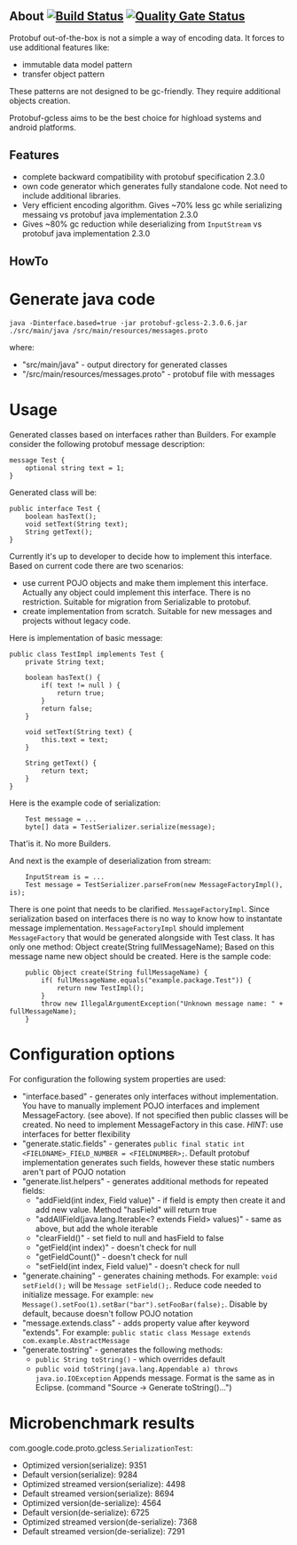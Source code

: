 About [![Build Status](https://travis-ci.org/dernasherbrezon/protobuf-gcless.svg?branch=master)](https://travis-ci.org/dernasherbrezon/protobuf-gcless) [![Quality Gate Status](https://sonarcloud.io/api/project_badges/measure?project=com.google.code%3Aprotobuf-gcless&metric=alert_status)](https://sonarcloud.io/dashboard?id=com.google.code%3Aprotobuf-gcless)
--------

Protobuf out-of-the-box is not a simple a way of encoding data. It forces to use additional features like:
 * immutable data model pattern
 * transfer object pattern

These patterns are not designed to be gc-friendly. They require additional objects creation.

Protobuf-gcless aims to be the best choice for highload systems and android platforms. 

Features
--------

 * complete backward compatibility with protobuf specification 2.3.0
 * own code generator which generates fully standalone code. Not need to include additional libraries. 
 * Very efficient encoding algorithm. Gives ~70% less gc while serializing messaing vs protobuf java implementation 2.3.0
 * Gives ~80% gc reduction while deserializing from `InputStream` vs protobuf java implementation 2.3.0

HowTo
-----

Generate java code
======================

```
java -Dinterface.based=true -jar protobuf-gcless-2.3.0.6.jar ./src/main/java /src/main/resources/messages.proto
```

where:
 * "src/main/java" - output directory for generated classes
 * "/src/main/resources/messages.proto" - protobuf file with messages

Usage
======================

Generated classes based on interfaces rather than Builders. For example consider the following protobuf message description:
```
message Test {
    optional string text = 1;
}
```

Generated class will be:
```
public interface Test {
    boolean hasText();
    void setText(String text);
    String getText();
}
```

Currently it's up to developer to decide how to implement this interface. Based on current code there are two scenarios:
 * use current POJO objects and make them implement this interface. Actually any object could implement this interface. There is no restriction. Suitable for migration from Serializable to protobuf.
 * create implementation from scratch. Suitable for new messages and projects without legacy code.

Here is implementation of basic message:
```
public class TestImpl implements Test {
    private String text;
    
    boolean hasText() {
        if( text != null ) {
            return true;
        }
        return false;
    }

    void setText(String text) {
        this.text = text;
    }

    String getText() {
        return text;
    }
}
```

Here is the example code of serialization:
```
    Test message = ...
    byte[] data = TestSerializer.serialize(message);
```

That'is it. No more Builders.

And next is the example of deserialization from stream:
```
    InputStream is = ...
    Test message = TestSerializer.parseFrom(new MessageFactoryImpl(), is);
```

There is one point that needs to be clarified. `MessageFactoryImpl`. Since serialization based on interfaces there is no way to know how to instantate message implementation. `MessageFactoryImpl` should implement `MessageFactory` that would be generated alongside with Test class. It has only one method: Object create(String fullMessageName); Based on this message name new object should be created. Here is the sample code:
```
    public Object create(String fullMessageName) {
        if( fullMessageName.equals("example.package.Test")) {
            return new TestImpl();
        }
        throw new IllegalArgumentException("Unknown message name: " + fullMessageName);
    }
```

Configuration options
======================

For configuration the following system properties are used:
  * "interface.based" - generates only interfaces without implementation. You have to manually implement POJO interfaces and implement MessageFactory. (see above). If not specified then public classes will be created. No need to implement MessageFactory in this case. *HINT*: use interfaces for better flexibility
  * "generate.static.fields" - generates ```public final static int <FIELDNAME>_FIELD_NUMBER = <FIELDNUMBER>;```. Default protobuf implementation generates such fields, however these static numbers aren't part of POJO notation
  * "generate.list.helpers" - generates additional methods for repeated fields:
    * "addField(int index, Field value)" - if field is empty then create it and add new value. Method "hasField" will return true
    * "addAllField(java.lang.Iterable<? extends Field> values)" - same as above, but add the whole iterable
    * "clearField()" - set field to null and hasField to false
    * "getField(int index)" - doesn't check for null
    * "getFieldCount()" - doesn't check for null
    * "setField(int index, Field value)" - doesn't check for null
  * "generate.chaining" - generates chaining methods. For example: ``` void setField(); ``` will be ``` Message setField(); ```. Reduce code needed to initialize message. For example: ``` new Message().setFoo(1).setBar("bar").setFooBar(false); ```. Disable by default, because doesn't follow POJO notation
  * "message.extends.class" - adds property value after keyword "extends". For example: ``` public static class Message extends com.example.AbstractMessage ```
  * "generate.tostring" - generates the following methods:
    * ``` public String toString() ``` - which overrides default
    * ``` public void toString(java.lang.Appendable a) throws java.io.IOException ``` Appends message. Format is the same as in Eclipse. (command "Source -> Generate toString()...")

Microbenchmark results
======================

com.google.code.proto.gcless.`SerializationTest`:
 * Optimized version(serialize): 9351
 * Default version(serialize): 9284
 * Optimized streamed version(serialize): 4498
 * Default streamed version(serialize): 8694
 * Optimized version(de-serialize): 4564
 * Default version(de-serialize): 6725
 * Optimized streamed version(de-serialize): 7368
 * Default streamed version(de-serialize): 7291


